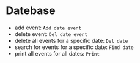 # Datebase

- add event:                              `Add date event`
- delete event:                           `Del date event`
- delete all events for a specific date:  `Del date`
- search for events for a specific date:  `Find date`
- print all events for all dates:         `Print`
